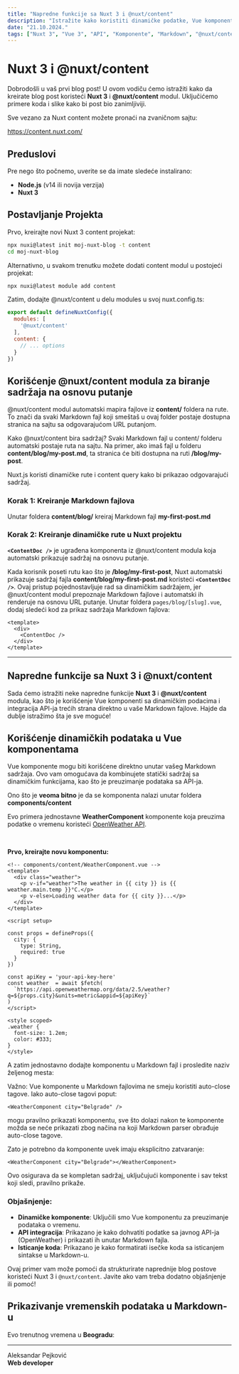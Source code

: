 ```yaml
---
title: "Napredne funkcije sa Nuxt 3 i @nuxt/content"
description: "Istražite kako koristiti dinamičke podatke, Vue komponente i treće strane API-je u Nuxt 3 koristeći Markdown."
date: "21.10.2024."
tags: ["Nuxt 3", "Vue 3", "API", "Komponente", "Markdown", "@nuxt/content"]
---
```


# Nuxt 3 i @nuxt/content

Dobrodošli u vaš prvi blog post! U ovom vodiču ćemo istražiti kako da kreirate blog post koristeći **Nuxt 3** i **@nuxt/content** modul. Uključićemo primere koda i slike kako bi post bio zanimljiviji.

Sve vezano za Nuxt content možete pronaći na zvaničnom sajtu:

https://content.nuxt.com/

## Preduslovi

Pre nego što počnemo, uverite se da imate sledeće instalirano:

- **Node.js** (v14 ili novija verzija)
- **Nuxt 3**

## Postavljanje Projekta

Prvo, kreirajte novi Nuxt 3 content projekat:

```bash
npx nuxi@latest init moj-nuxt-blog -t content
cd moj-nuxt-blog
```

Alternativno, u svakom trenutku možete dodati content modul u postojeći projekat:
```bash
npx nuxi@latest module add content
```

Zatim, dodajte @nuxt/content u delu modules u svoj nuxt.config.ts:

```js
export default defineNuxtConfig({
  modules: [
    '@nuxt/content'
  ],
  content: {
    // ... options
  }
})
```

## Korišćenje @nuxt/content modula za biranje sadržaja na osnovu putanje
@nuxt/content modul automatski mapira fajlove iz **content/** foldera na rute. To znači da svaki Markdown fajl koji smeštaš u ovaj folder postaje dostupna stranica na sajtu sa odgovarajućom URL putanjom.

Kako @nuxt/content bira sadržaj?
Svaki Markdown fajl u content/ folderu automatski postaje ruta na sajtu. Na primer, ako imaš fajl u folderu **content/blog/my-post.md**, ta stranica će biti dostupna na ruti **/blog/my-post**.

Nuxt.js koristi dinamičke rute i content query kako bi prikazao odgovarajući sadržaj.

### Korak 1: Kreiranje Markdown fajlova
Unutar foldera **content/blog/** kreiraj Markdown fajl **my-first-post.md**

### Korak 2: Kreiranje dinamičke rute u Nuxt projektu

**`<ContentDoc />`** je ugrađena komponenta iz @nuxt/content modula koja automatski prikazuje sadržaj na osnovu putanje.

Kada korisnik poseti rutu kao što je **/blog/my-first-post**, Nuxt automatski prikazuje sadržaj fajla **content/blog/my-first-post.md** koristeći **`<ContentDoc />`**.
Ovaj pristup pojednostavljuje rad sa dinamičkim sadržajem, jer @nuxt/content modul prepoznaje Markdown fajlove i automatski ih renderuje na osnovu URL putanje.
Unutar foldera `pages/blog/[slug].vue`, dodaj sledeći kod za prikaz sadržaja Markdown fajlova:

```vue
<template>
  <div>
    <ContentDoc />
  </div>
</template>
```
---

## Napredne funkcije sa Nuxt 3 i @nuxt/content

Sada ćemo istražiti neke napredne funkcije **Nuxt 3** i **@nuxt/content** modula, kao što je korišćenje Vue komponenti sa dinamičkim podacima i integracija API-ja trećih strana direktno u vaše Markdown fajlove. Hajde da dublje istražimo šta je sve moguće!

## Korišćenje dinamičkih podataka u Vue komponentama

Vue komponente mogu biti korišćene direktno unutar vašeg Markdown sadržaja. Ovo vam omogućava da kombinujete statički sadržaj sa dinamičkim funkcijama, kao što je preuzimanje podataka sa API-ja.

Ono što je **veoma bitno** je da se komponenta nalazi unutar foldera **components/content**

Evo primera jednostavne **WeatherComponent** komponente koja preuzima podatke o vremenu koristeći [OpenWeather API](https://openweathermap.org/).

<br/>

**Prvo, kreirajte novu komponentu:**

```vue
<!-- components/content/WeatherComponent.vue -->
<template>
  <div class="weather">
    <p v-if="weather">The weather in {{ city }} is {{ weather.main.temp }}°C.</p>
    <p v-else>Loading weather data for {{ city }}...</p>
  </div>
</template>

<script setup>

const props = defineProps({
  city: {
    type: String,
    required: true
  }
})

const apiKey = 'your-api-key-here'
const weather  = await $fetch(
  `https://api.openweathermap.org/data/2.5/weather?q=${props.city}&units=metric&appid=${apiKey}`
)
</script>

<style scoped>
.weather {
  font-size: 1.2em;
  color: #333;
}
</style>
```

A zatim jednostavno dodajte komponentu u Markdown fajl i prosledite naziv željenog mesta:

Važno: Vue komponente u Markdown fajlovima ne smeju koristiti auto-close tagove. Iako auto-close tagovi poput:

```vue
<WeatherComponent city="Belgrade" />
```

mogu pravilno prikazati komponentu, sve što dolazi nakon te komponente možda se neće prikazati zbog načina na koji Markdown parser obrađuje auto-close tagove.

Zato je potrebno da komponente uvek imaju eksplicitno zatvaranje:

```vue
<WeatherComponent city="Belgrade"></WeatherComponent>
```

Ovo osigurava da se kompletan sadržaj, uključujući komponente i sav tekst koji sledi, pravilno prikaže.

### Objašnjenje:

- **Dinamičke komponente**: Uključili smo Vue komponentu za preuzimanje podataka o vremenu.
- **API integracija**: Prikazano je kako dohvatiti podatke sa javnog API-ja (OpenWeather) i prikazati ih unutar Markdown fajla.
- **Isticanje koda**: Prikazano je kako formatirati isečke koda sa isticanjem sintakse u Markdown-u.

Ovaj primer vam može pomoći da strukturirate naprednije blog postove koristeći Nuxt 3 i `@nuxt/content`. Javite ako vam treba dodatno objašnjenje ili pomoć!

## Prikazivanje vremenskih podataka u Markdown-u

Evo trenutnog vremena u **Beogradu**:

<WeatherComponent city="Belgrade"></WeatherComponent>

---
Aleksandar Pejković  
**Web developer**  

